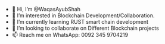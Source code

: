 - 👋 Hi, I’m @WaqasAyubShah
- 👀 I’m interested in Blockchain Development/Collaboration. 
- 🌱 I’m currently learning RUST smart chain development
- 💞️ I’m looking to collaborate on Different Blockchain projects
- 📫 Reach me on WhatsApp: 0092 345 9704219

<!---
WaqasAyubShah/WaqasAyubShah is a ✨ special ✨ repository because its `README.md` (this file) appears on your GitHub profile.
You can click the Preview link to take a look at your changes.
--->
